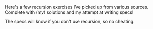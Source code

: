 Here's a few recursion exercises I've picked up from various sources. Complete with (my)
solutions and my attempt at writing specs!

The specs will know if you don't use recursion, so no cheating.
